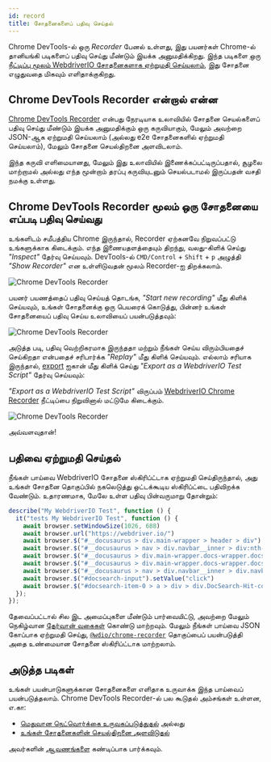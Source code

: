 ```yaml
---
id: record
title: சோதனைகளைப் பதிவு செய்தல்
---
```


Chrome DevTools-ல் ஒரு _Recorder_ பேனல் உள்ளது, இது பயனர்கள் Chrome-ல் தானியங்கி படிகளைப் பதிவு செய்து மீண்டும் இயக்க அனுமதிக்கிறது. இந்த படிகளை [ஒரு நீட்டிப்பு மூலம் WebdriverIO சோதனைகளாக ஏற்றுமதி செய்யலாம்](https://chrome.google.com/webstore/detail/webdriverio-chrome-record/pllimkccefnbmghgcikpjkmmcadeddfn?hl=en), இது சோதனை எழுதுவதை மிகவும் எளிதாக்குகிறது.

## Chrome DevTools Recorder என்றால் என்ன

[Chrome DevTools Recorder](https://developer.chrome.com/docs/devtools/recorder/) என்பது நேரடியாக உலாவியில் சோதனை செயல்களைப் பதிவு செய்து மீண்டும் இயக்க அனுமதிக்கும் ஒரு கருவியாகும், மேலும் அவற்றை JSON-ஆக ஏற்றுமதி செய்யலாம் (அல்லது e2e சோதனைகளில் ஏற்றுமதி செய்யலாம்), மேலும் சோதனை செயல்திறனை அளவிடலாம்.

இந்த கருவி எளிமையானது, மேலும் இது உலாவியில் இணைக்கப்பட்டிருப்பதால், சூழலை மாற்றாமல் அல்லது எந்த மூன்றாம் தரப்பு கருவியுடனும் செயல்படாமல் இருப்பதன் வசதி நமக்கு உள்ளது.

## Chrome DevTools Recorder மூலம் ஒரு சோதனையை எப்படி பதிவு செய்வது

உங்களிடம் சமீபத்திய Chrome இருந்தால், Recorder ஏற்கனவே நிறுவப்பட்டு உங்களுக்காக கிடைக்கும். எந்த இணையதளத்தையும் திறந்து, வலது-கிளிக் செய்து _"Inspect"_ தேர்வு செய்யவும். DevTools-ல் `CMD/Control` + `Shift` + `p` அழுத்தி _"Show Recorder"_ என உள்ளிடுவதன் மூலம் Recorder-ஐ திறக்கலாம்.

![Chrome DevTools Recorder](/img/recorder/recorder.png)

பயனர் பயணத்தைப் பதிவு செய்யத் தொடங்க, _"Start new recording"_ மீது கிளிக் செய்யவும், உங்கள் சோதனைக்கு ஒரு பெயரைக் கொடுத்து, பின்னர் உங்கள் சோதனையைப் பதிவு செய்ய உலாவியைப் பயன்படுத்தவும்:

![Chrome DevTools Recorder](/img/recorder/demo.gif)

அடுத்த படி, பதிவு வெற்றிகரமாக இருந்ததா மற்றும் நீங்கள் செய்ய விரும்பியதைச் செய்கிறதா என்பதைச் சரிபார்க்க _"Replay"_ மீது கிளிக் செய்யவும். எல்லாம் சரியாக இருந்தால், [export](https://developer.chrome.com/docs/devtools/recorder/reference/#recorder-extension) ஐகான் மீது கிளிக் செய்து _"Export as a WebdriverIO Test Script"_ தேர்வு செய்யவும்:

_"Export as a WebdriverIO Test Script"_ விருப்பம் [WebdriverIO Chrome Recorder](https://chrome.google.com/webstore/detail/webdriverio-chrome-record/pllimkccefnbmghgcikpjkmmcadeddfn) நீட்டிப்பை நிறுவினால் மட்டுமே கிடைக்கும்.

![Chrome DevTools Recorder](/img/recorder/export.gif)

அவ்வளவுதான்!

## பதிவை ஏற்றுமதி செய்தல்

நீங்கள் பாய்வை WebdriverIO சோதனை ஸ்கிரிப்ட்டாக ஏற்றுமதி செய்திருந்தால், அது உங்கள் சோதனை தொகுப்பில் நகலெடுத்து ஒட்டக்கூடிய ஸ்கிரிப்ட்டை பதிவிறக்க வேண்டும். உதாரணமாக, மேலே உள்ள பதிவு பின்வருமாறு தோன்றும்:

```ts
describe("My WebdriverIO Test", function () {
  it("tests My WebdriverIO Test", function () {
    await browser.setWindowSize(1026, 688)
    await browser.url("https://webdriver.io/")
    await browser.$("#__docusaurus > div.main-wrapper > header > div").click()
    await browser.$("#__docusaurus > nav > div.navbar__inner > div:nth-child(1) > a:nth-child(3)").click()rec
    await browser.$("#__docusaurus > div.main-wrapper.docs-wrapper.docs-doc-page > div > aside > div > nav > ul > li:nth-child(4) > div > a").click()
    await browser.$("#__docusaurus > div.main-wrapper.docs-wrapper.docs-doc-page > div > aside > div > nav > ul > li:nth-child(4) > ul > li:nth-child(2) > a").click()
    await browser.$("#__docusaurus > nav > div.navbar__inner > div.navbar__items.navbar__items--right > div.searchBox_qEbK > button > span.DocSearch-Button-Container > span").click()
    await browser.$("#docsearch-input").setValue("click")
    await browser.$("#docsearch-item-0 > a > div > div.DocSearch-Hit-content-wrapper > span").click()
  });
});
```

தேவைப்பட்டால் சில இட அமைப்புகளை மீண்டும் பார்வையிட்டு, அவற்றை மேலும் நெகிழ்வான [தேர்வான் வகைகள்](/docs/selectors) கொண்டு மாற்றவும். மேலும் நீங்கள் பாய்வை JSON கோப்பாக ஏற்றுமதி செய்து, [`@wdio/chrome-recorder`](https://github.com/webdriverio/chrome-recorder) தொகுப்பைப் பயன்படுத்தி அதை உண்மையான சோதனை ஸ்கிரிப்ட்டாக மாற்றலாம்.

## அடுத்த படிகள்

உங்கள் பயன்பாடுகளுக்கான சோதனைகளை எளிதாக உருவாக்க இந்த பாய்வைப் பயன்படுத்தலாம். Chrome DevTools Recorder-ல் பல கூடுதல் அம்சங்கள் உள்ளன, எ.கா:

- [மெதுவான நெட்வொர்க்கை உருவகப்படுத்துதல்](https://developer.chrome.com/docs/devtools/recorder/#simulate-slow-network) அல்லது
- [உங்கள் சோதனைகளின் செயல்திறனை அளவிடுதல்](https://developer.chrome.com/docs/devtools/recorder/#measure)

அவர்களின் [ஆவணங்களை](https://developer.chrome.com/docs/devtools/recorder) கண்டிப்பாக பார்க்கவும்.